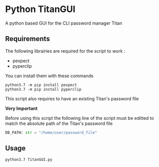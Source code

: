 # Python TitanGUI

A python based GUI for the CLI password manager Titan

## Requirements

The following librairies are required for the script to work :

+ pexpect
+ pyperclip

You can install them with these commands
```shell
python3.7 -m pip install pexpect
python3.7 -m pip install pyperclip 
```
This script also requires to have an existing Titan's password file

**Very Important**

Before using this script the following line of the script must be editted to match the absolute path of the Titan's password file

```python
DB_PATH: str = "/home/user/password_file"
```

## Usage

```shell
python3.7 TitanGUI.py
```


